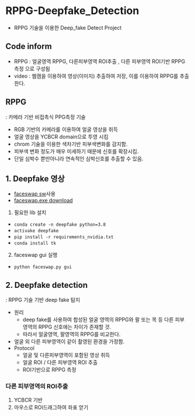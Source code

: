 # RPPG-Deepfake_Detection
- RPPG 기술을 이용한 Deep_fake Detect Project
## Code inform
- RPPG : 얼굴영역 RPPG, 다른피부영역 ROI추출 , 다른 피부영역 ROI기반 RPPG측정 으로 구성됨
- video : 웹캠을 이용하여 영상(이미지) 추출하여 저장, 이를 이용하여 RPPG를 추출한다.
## RPPG
: 카메라 기반 비접촉식 PPG측정 기술
- RGB 기반의 카메라를 이용하여 얼굴 영상을 취득
- 얼굴 영상을 YCBCR domain으로 투영 시킴
- chrom 기술을 이용한 색차기반 피부색변화를 감지함.
- 피부색 변화 정도가 매우 미세하기 때문에 신호를 확장시킴. 
- 단일 심박수 뿐만아니라 연속적인 심박신호를 추출할 수 있음.
## 1. Deepfake 영상
- [faceswap sw](https://github.com/deepfakes/faceswap/blob/master/INSTALL.md)사용
- [faceswap.exe download](https://faceswap.dev/download/)
1. 필요한 lib 설치
  - ```conda create -n deepfake python=3.8```
  - ```activake deepfake```
  - ```pip install -r requirements_nvidia.txt```
  - ```conda install tk```
2. faceswap gui 실행
  - ```python faceswap.py gui```
## 2. Deepfake detection
: RPPG 기술 기반 deep fake 탐지
- 원리
  - deep fake를 사용하여 합성된 얼굴 영역의 RPPG와 팔 또는 목 등 다른 피부 영역의 RPPG 신호에는 차이가 존재할 것.
  - 따라서 얼굴영역, 팔영역의 RPPG를 비교한다.
- 얼굴 외 다른 피부영역이 같이 촬영된 환경을 가정함.
- Protocol
  - 얼굴 및 다른피부영역이 포함된 영상 취득
  - 얼굴 ROI / 다른 피부영역 ROI 추출
  - ROI기반으로 RPPG 측정
### 다른 피부영역의 ROI추출
1. YCBCR 기반
2. 마우스로 ROI드래그하여 좌표 얻기
